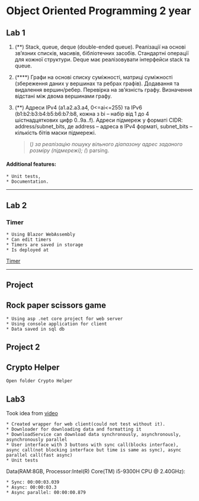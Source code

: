 # Object Oriented Programming 2 year

## Lab 1
1. (**) Stack, queue, deque (double-ended queue). Реалізації на основі зв’язних списків, масивів, бібліотечних засобів. Стандартні операції для кожної структури. Deque має реалізовувати інтерфейси stack та queue.
2. (****) Графи на основі списку суміжності, матриці суміжності (збереження даних у вершинах та ребрах графів). Додавання та видалення вершин/ребер. Перевірка на зв’язність графу. Визначення відстані між двома вершинами графу.
3. (**) Адреси IPv4 (a1.a2.a3.a4, 0<=ai<=255) та IPv6 (b1:b2:b3:b4:b5:b6:b7:b8, кожна з bi – набір від 1 до 4 шістнадцяткових цифр 0..9a..f). Адреси підмереж у форматі CIDR: address/subnet_bits, де address – адреса в IPv4 форматі, subnet_bits – кількість бітів маски підмережі.

    >(*) за реалізацію пошуку вільного діапазону адрес заданого розміру (підмережі);
    >(*) parsing.

#### Additional features:
    * Unit tests,
    * Documentation.
---
## Lab 2
### Timer
    * Using Blazor WebAssembly
    * Can edit timers
    * Timers are saved in storage
    * Is deployed at
   [Timer](https://d3jl2hjpzvti0j.cloudfront.net/)

---
## Project
## Rock paper scissors game
    * Using asp .net core project for web server
    * Using console application for client
    * Data saved in sql db
   
## Project 2
## Crypto Helper
    Open folder Crypto Helper

## Lab3
Took idea from [video](https://www.youtube.com/watch?v=2moh18sh5p4/)

    * Created wrapper for web client(could not test without it).
    * Downloader for downloading data and formatting it
    * DownloadService can download data synchronously, asynchronously, asynchronously parallel
    * User interface with 3 buttons with sync call(blocks interface), async call(not blocking interface but time is same as sync), async parallel call(fast async)
    * Unit tests

Data(RAM:8GB, Processor:Intel(R) Core(TM) i5-9300H CPU @ 2.40GHz):

    * Sync: 00:00:03.039
    * Async: 00:00:03.3
    * Async parallel: 00:00:00.879